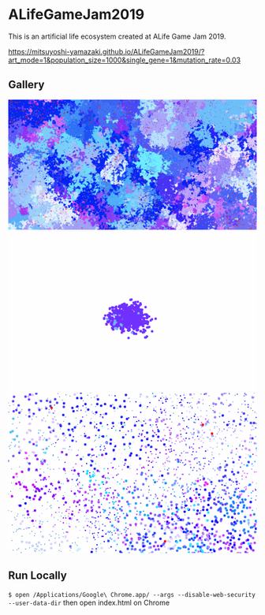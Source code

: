 # ALifeGameJam2019

This is an artificial life ecosystem created at ALife Game Jam 2019.

https://mitsuyoshi-yamazaki.github.io/ALifeGameJam2019/?art_mode=1&population_size=1000&single_gene=1&mutation_rate=0.03

## Gallery

![](resources/docs/image001.png)
![](resources/docs/image002.gif)
![](resources/docs/image003.gif)

## Run Locally

`$ open /Applications/Google\ Chrome.app/ --args --disable-web-security --user-data-dir`
then open index.html on Chrome
